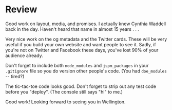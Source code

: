 # Review

Good work on layout, media, and promises. I actually knew Cynthia Waddell back in the day. Haven't heard that name in almost 15 years . . .

Very nice work on the og metadata and the Twitter cards. These will be very useful if you build your own website and want people to see it. Sadly, if you're not on Twitter and Facebook these days, you've lost 90% of your audience already.

Don't forget to include both `node_modules` and `jspm_packages` in your `.gitignore` file so you do version other people's code. (You had `doe_modules` -- tired?)

The tic-tac-toe code looks good. Don't forget to strip out any test code before you "deploy". (The console still says "hi" to me.)

Good work! Looking forward to seeing you in Wellington.
